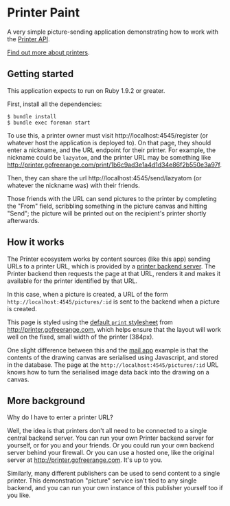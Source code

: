 Printer Paint
========

A very simple picture-sending application demonstrating how to work with the [Printer API][api].

[Find out more about printers][project page].

Getting started
---------------

This application expects to run on Ruby 1.9.2 or greater.

First, install all the dependencies:

    $ bundle install
    $ bundle exec foreman start

To use this, a printer owner must visit http://localhost:4545/register (or whatever host the application is deployed to). On that page, they should enter a nickname, and the URL endpoint for their printer. For example, the nickname could be `lazyatom`, and the printer URL may be something like http://printer.gofreerange.com/print/1b6c9ad3e1a4d1d34e86f2b550e3a97f.

Then, they can share the url http://localhost:4545/send/lazyatom (or whatever the nickname was) with their friends.

Those friends with the URL can send pictures to the printer by completing the "From" field, scribbling something in the picture canvas and hitting "Send"; the picture will be printed out on the recipient's printer shortly afterwards.


How it works
------------

The Printer ecosystem works by content sources (like this app) sending URLs to a printer URL, which is provided by a [printer backend server][backend]. The Printer backend then requests the page at that URL, renders it and makes it available for the printer identified by that URL.

In this case, when a picture is created, a URL of the form `http://localhost:4545/pictures/:id` is sent to the backend when a picture is created.

This page is styled using the [default `print` stylesheet](http://printer.gofreerange.com/stylesheets/print.css) from http://printer.gofreerange.com, which helps ensure that the layout will work well on the fixed, small width of the printer (384px).

One slight difference between this and the [mail app][] example is that the contents of the drawing canvas are serialised using Javascript, and stored in the database. The page at the `http://localhost:4545/pictures/:id` URL knows how to turn the serialised image data back into the drawing on a canvas.


More background
---------------

Why do I have to enter a printer URL?

Well, the idea is that printers don't all need to be connected to a single central backend server. You can run your own Printer backend server for yourself, or for you and your friends. Or you could run your own backend server behind your firewall. Or you can use a hosted one, like the original server at http://printer.gofreerange.com. It's up to you.

Similarly, many different publishers can be used to send content to a single printer. This demonstration "picture" service isn't tied to any single backend, and you can run your own instance of this publisher yourself too if you like.

[project page]: https://gofreerange.com/printer
[mail app]: https://github.com/freerange/printer-mail
[backend]: https://github.com/freerange/printer
[api]: https://github.com/freerange/printer/wiki/API